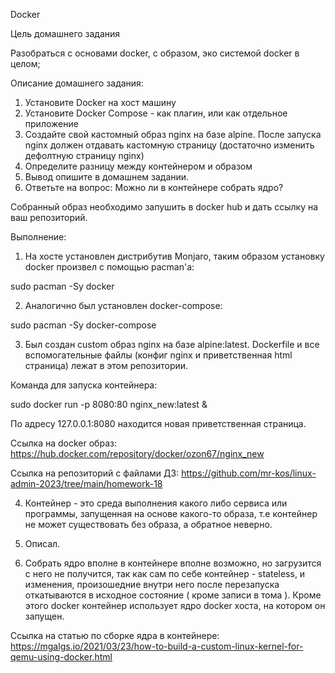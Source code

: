 Docker

Цель домашнего задания

Разобраться с основами docker, с образом, эко системой docker в целом;

Описание домашнего задания:

1. Установите Docker на хост машину
2. Установите Docker Compose - как плагин, или как отдельное приложение
3. Создайте свой кастомный образ nginx на базе alpine. После запуска nginx должен отдавать кастомную страницу (достаточно изменить дефолтную страницу nginx)
4. Определите разницу между контейнером и образом
5. Вывод опишите в домашнем задании.
6. Ответьте на вопрос: Можно ли в контейнере собрать ядро?

Собранный образ необходимо запушить в docker hub и дать ссылку на ваш репозиторий.

Выполнение:

1. На хосте установлен дистрибутив Monjaro, таким образом установку docker произвел с помощью pacman'a:

sudo pacman -Sy docker

2. Аналогично был установлен docker-compose:

sudo pacman -Sy docker-compose

3. Был создан custom образ nginx на базе alpine:latest. Dockerfile и все вспомогательные файлы (конфиг nginx и приветственная html страница) лежат в этом репозитории.

Команда для запуска контейнера:

sudo docker run -p 8080:80 nginx_new:latest &  

По адресу 127.0.0.1:8080 находится новая приветственная страница.

Ссылка на docker образ: https://hub.docker.com/repository/docker/ozon67/nginx_new

Ссылка на репозиторий с файлами ДЗ: https://github.com/mr-kos/linux-admin-2023/tree/main/homework-18

4. Контейнер - это среда выполнения какого либо сервиса или программы, запущенная на основе какого-то образа, т.е контейнер не может существовать без образа, а обратное неверно.

5. Описал.

6. Собрать ядро вполне в контейнере вполне возможно, но загрузится с него не получится, так как сам по себе контейнер - stateless, и изменения, произошедние внутри него после перезапуска откатываются в исходное состояние ( кроме записи в тома ). Кроме этого docker контейнер использует ядро docker хоста, на котором он запущен.

Ссылка на статью по сборке ядра в контейнере: https://mgalgs.io/2021/03/23/how-to-build-a-custom-linux-kernel-for-qemu-using-docker.html
